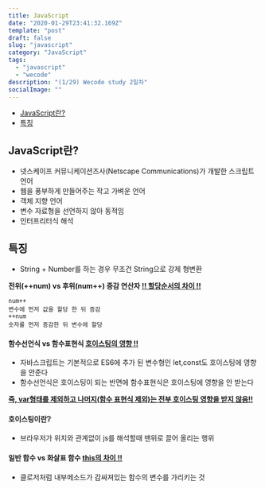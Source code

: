 ```yaml
---
title: JavaScript
date: "2020-01-29T23:41:32.169Z"
template: "post"
draft: false
slug: "javascript"
category: "JavaScript"
tags:
  - "javascript"
  - "wecode"
description: "(1/29) Wecode study 2일차"
socialImage: ""
---
```


- [JavaScript란?](#javascript란)
- [특징](#특징)

## JavaScript란?

- 넷스케이프 커뮤니케이션즈사(Netscape Communications)가 개발한 스크립트 언어
- 웹을 풍부하게 만들어주는 작고 가벼운 언어
- 객체 지향 언어
- 변수 자료형을 선언하지 않아 동적임
- 인터프리터식 해석

## 특징

- String + Number를 하는 경우 무조건 String으로 강제 형변환

**전위(++num) vs 후위(num++) 증감 연산자 <u>!! 할당순서의 차이 !!</u>**

    num++
    변수에 먼저 값을 할당 한 뒤 증감
    ++num
    숫자를 먼저 증감한 뒤 변수에 할당

#### 함수선언식 vs 함수표현식 <u>호이스팅의 영향 !!</u>

- 자바스크립트는 기본적으로 ES6에 추가 된 변수형인 let,const도 호이스팅에 영향을 안준다
- 함수선언식은 호이스팅이 되는 반면에 함수표현식은 호이스팅에 영향을 안 받는다

**<u>즉, var형태를 제외하고 나머지(함수 표현식 제외)는 전부 호이스팅 영향을 받지 않음!!</u>**

#### 호이스팅이란❔

- 브라우저가 위치와 관계없이 js를 해석할때 맨위로 끌어 올리는 행위

#### 일반 함수 vs 화살표 함수 <u>this의 차이 !!</u>

- 클로저처럼 내부메소드가 감싸져있는 함수의 변수를 가리키는 것
